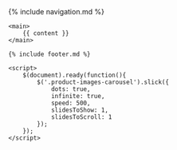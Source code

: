 <!-- _layouts/default.html -->
<!DOCTYPE html>
<html lang="en">
<head>
    <meta charset="UTF-8">
    <title>{{ page.title }}</title>
    <meta name="viewport" content="width=device-width, initial-scale=1.0">
    <link rel="stylesheet" href="{{ '/assets/css/style.css' | relative_url }}">
    <link rel="stylesheet" href="{{ '/assets/css/product-style.css' | relative_url }}">
    <link rel="stylesheet" href="{{ '/assets/css/home-style.css' | relative_url }}">
    <link rel="stylesheet" href="https://cdnjs.cloudflare.com/ajax/libs/slick-carousel/1.8.1/slick.min.css">
    <link rel="stylesheet" href="https://cdnjs.cloudflare.com/ajax/libs/slick-carousel/1.8.1/slick-theme.min.css">
    <script src="https://code.jquery.com/jquery-3.6.0.min.js"></script>
    <script src="https://cdnjs.cloudflare.com/ajax/libs/slick-carousel/1.8.1/slick.min.js"></script>
</head>
<body>
    {% include navigation.md %}
    
    <main>
        {{ content }}
    </main>
    
    {% include footer.md %}
    
    <script>
        $(document).ready(function(){
            $('.product-images-carousel').slick({
                dots: true,
                infinite: true,
                speed: 500,
                slidesToShow: 1,
                slidesToScroll: 1
            });
        });
    </script>
</body>
</html>